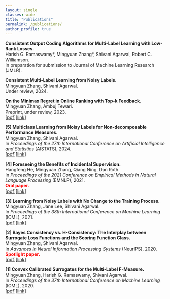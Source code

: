 ```yaml
---
layout: single
classes: wide
title: "Publications"
permalink: /publications/
author_profile: true
---
```


**Consistent Output Coding Algorithms for Multi-Label Learning with Low-Rank Losses.**<br>
Harish G. Ramaswamy*, Mingyuan Zhang*, Shivani Agarwal, Robert C. Williamson.<br>
In preparation for submission to Journal of Machine Learning Research (JMLR).<br>

**Consistent Multi‑Label Learning from Noisy Labels.**<br>
Mingyuan Zhang, Shivani Agarwal.<br>
Under review, 2024.<br>

**On the Minimax Regret in Online Ranking with Top-k Feedback.**<br>
Mingyuan Zhang, Ambuj Tewari.<br>
Preprint, under review, 2023.<br>
[[pdf](/papers/preprint-top-k-feedback.pdf)][[link](https://arxiv.org/abs/2309.02425)]<br>

**[5] Multiclass Learning from Noisy Labels for Non-decomposable Performance Measures.**<br>
Mingyuan Zhang, Shivani Agarwal.<br>
In <em>Proceedings of the 27th International Conference on Artificial Intelligence and Statistics</em> (AISTATS), 2024.<br>
[[pdf](/papers/aistats2024-noisy-labels-nondecomposable.pdf)][[link](https://proceedings.mlr.press/v238/zhang24e.html)]<br>

**[4] Foreseeing the Benefits of Incidental Supervision.**<br>
Hangfeng He, Mingyuan Zhang, Qiang Ning, Dan Roth.<br>
In <em>Proceedings of the 2021 Conference on Empirical Methods in Natural Language Processing</em> (EMNLP), 2021.<br>
**<span style="color:red">Oral paper.</span>**<br>
[[pdf](/papers/emnlp2021-incidental-supervision.pdf)][[link](https://aclanthology.org/2021.emnlp-main.134/)]<br>

**[3] Learning from Noisy Labels with No Change to the Training Process.**<br>
Mingyuan Zhang, Jane Lee, Shivani Agarwal.<br>
In <em>Proceedings of the 38th International Conference on Machine Learning</em> (ICML), 2021.<br>
[[pdf](/papers/icml2021-multiclass-noisy-labels.pdf)][[link](http://proceedings.mlr.press/v139/zhang21k.html)]<br>

**[2] Bayes Consistency vs. H-Consistency: The Interplay between Surrogate Loss Functions and the Scoring Function Class.**<br>
Mingyuan Zhang, Shivani Agarwal.<br>
In <em>Advances in Neural Information Processing Systems</em> (NeurIPS), 2020.<br>
**<span style="color:red">Spotlight paper.</span>**<br>
[[pdf](/papers/neurips20-bayes-vs-H-consistency.pdf)][[link](https://papers.nips.cc/paper/2020/hash/c4c28b367e14df88993ad475dedf6b77-Abstract.html)]<br>

**[1] Convex Calibrated Surrogates for the Multi-Label F-Measure.**<br>
Mingyuan Zhang, Harish G. Ramaswamy, Shivani Agarwal.<br>
In <em>Proceedings of the 37th International Conference on Machine Learning</em> (ICML), 2020.<br>
[[pdf](/papers/icml2020-multilabel-f-measure.pdf)][[link](http://proceedings.mlr.press/v119/zhang20w.html)]<br>
